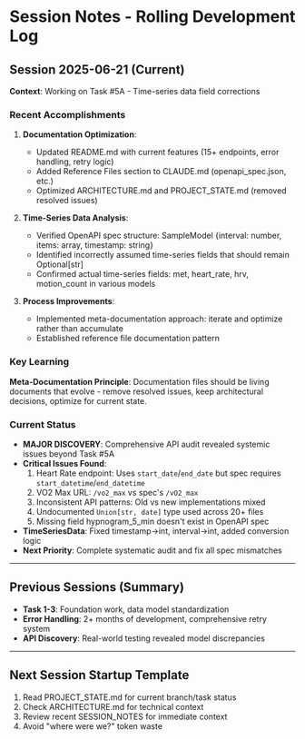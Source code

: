 # Session Notes - Rolling Development Log

## Session 2025-06-21 (Current)
**Context**: Working on Task #5A - Time-series data field corrections

### Recent Accomplishments
1. **Documentation Optimization**:
   - Updated README.md with current features (15+ endpoints, error handling, retry logic)
   - Added Reference Files section to CLAUDE.md (openapi_spec.json, etc.)
   - Optimized ARCHITECTURE.md and PROJECT_STATE.md (removed resolved issues)

2. **Time-Series Data Analysis**:
   - Verified OpenAPI spec structure: SampleModel {interval: number, items: array, timestamp: string}
   - Identified incorrectly assumed time-series fields that should remain Optional[str]
   - Confirmed actual time-series fields: met, heart_rate, hrv, motion_count in various models

3. **Process Improvements**:
   - Implemented meta-documentation approach: iterate and optimize rather than accumulate
   - Established reference file documentation pattern

### Key Learning
**Meta-Documentation Principle**: Documentation files should be living documents that evolve - remove resolved issues, keep architectural decisions, optimize for current state.

### Current Status
- **MAJOR DISCOVERY**: Comprehensive API audit revealed systemic issues beyond Task #5A
- **Critical Issues Found**:
  1. Heart Rate endpoint: Uses `start_date`/`end_date` but spec requires `start_datetime`/`end_datetime`
  2. VO2 Max URL: `/vo2_max` vs spec's `/vO2_max` 
  3. Inconsistent API patterns: Old vs new implementations mixed
  4. Undocumented `Union[str, date]` type used across 20+ files
  5. Missing field hypnogram_5_min doesn't exist in OpenAPI spec
- **TimeSeriesData**: Fixed timestamp→int, interval→int, added conversion logic
- **Next Priority**: Complete systematic audit and fix all spec mismatches

---

## Previous Sessions (Summary)
- **Task 1-3**: Foundation work, data model standardization
- **Error Handling**: 2+ months of development, comprehensive retry system
- **API Discovery**: Real-world testing revealed model discrepancies

---

## Next Session Startup Template
1. Read PROJECT_STATE.md for current branch/task status
2. Check ARCHITECTURE.md for technical context
3. Review recent SESSION_NOTES for immediate context
4. Avoid "where were we?" token waste